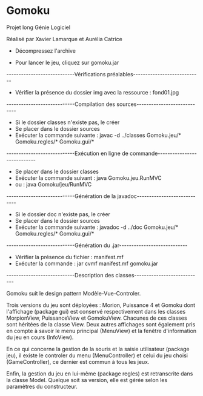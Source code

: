 # Gomoku
Projet long Génie Logiciel

Réalisé par Xavier Lamarque et Aurélia Catrice

- Décompressez l'archive

- Pour lancer le jeu, cliquez sur gomoku.jar

----------------------------Vérifications préalables----------------------------

- Vérifier la présence du dossier img avec la ressource : fond01.jpg

----------------------------Compilation des sources----------------------------

- Si le dossier classes n'existe pas, le créer
- Se placer dans le dossier sources
- Exécuter la commande suivante : javac -d ../classes Gomoku.jeu/* Gomoku.regles/* Gomoku.gui/*

----------------------------Exécution en ligne de commande----------------------------

- Se placer dans le dossier classes
- Exécuter la commande suivant : java Gomoku.jeu.RunMVC
- ou : java Gomoku/jeu/RunMVC

----------------------------Génération de la javadoc----------------------------

- Si le dossier doc n'existe pas, le créer
- Se placer dans le dossier sources
- Exécuter la commande suivante : javadoc -d ../doc Gomoku.jeu/* Gomoku.regles/* Gomoku.gui/*


----------------------------Génération du .jar----------------------------

- Vérifier la présence du fichier : manifest.mf
- Exécuter la commande : jar cvmf manifest.mf gomoku.jar

----------------------------Description des classes----------------------------

Gomoku suit le design pattern Modèle-Vue-Controler.

Trois versions du jeu sont déployées : Morion, Puissance 4 et Gomoku dont l'affichage (package gui) est conservé respectivement dans les classes MorpionView, PuissanceView et GomokuView. Chacunes de ces classes sont héritées de la classe View.
Deux autres affichages sont également pris en compte à savoir le menu principal (MenuView) et la fenêtre d'information du jeu en cours (InfoView).

En ce qui concerne la gestion de la souris et la saisie utilisateur (package jeu), il existe le controler du menu (MenuController) et celui du jeu choisi (GameController), ce dernier est commun à tous les jeux.

Enfin, la gestion du jeu en lui-même (package regles) est retranscrite dans la classe Model. Quelque soit sa version, elle est gérée selon les paramètres du constructeur.